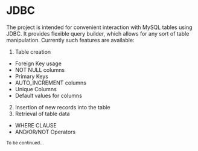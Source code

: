 # JDBC
The project is intended for convenient interaction with MySQL tables using JDBC. It provides flexible query builder, which allows for any sort of table manipulation. Currently such features are available:
1. Table creation
- Foreign Key usage
- NOT NULL columns
- Primary Keys
- AUTO_INCREMENT columns
- Unique Columns
- Default values for columns
2. Insertion of new records into the table
3. Retrieval of table data
- WHERE CLAUSE
- AND/OR/NOT Operators

<sub>To be continued...</sub>

